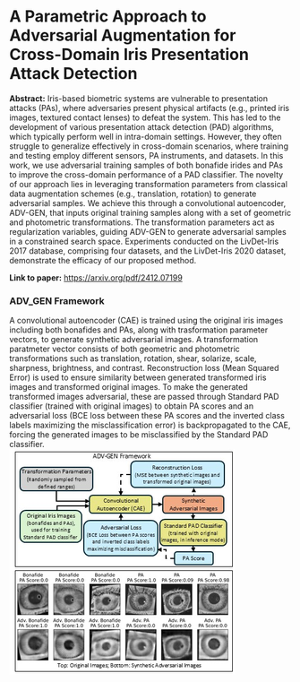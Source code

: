 # A Parametric Approach to Adversarial Augmentation for Cross-Domain Iris Presentation Attack Detection
<b>Abstract:</b> Iris-based biometric systems are vulnerable to presentation attacks (PAs), where adversaries present physical artifacts (e.g., printed iris images, textured contact lenses) to defeat the system. This has led to the development of various presentation attack detection (PAD) algorithms, which typically perform well in intra-domain settings. However, they often struggle to generalize effectively in cross-domain scenarios, where training and testing employ different sensors, PA instruments, and datasets. In this work, we use adversarial training samples of both bonafide irides and PAs to improve the cross-domain performance of a PAD classifier. The novelty of our approach lies in leveraging transformation parameters from classical data augmentation schemes (e.g., translation, rotation) to generate adversarial samples. We achieve this through a convolutional autoencoder, ADV-GEN, that inputs original training samples along with a set of geometric and photometric transformations. The transformation parameters act as regularization variables, guiding ADV-GEN to generate adversarial samples in a constrained search space. Experiments conducted on the LivDet-Iris 2017 database, comprising four datasets, and the LivDet-Iris 2020 dataset, demonstrate the efficacy of our proposed method.

<b>Link to paper:</b> https://arxiv.org/pdf/2412.07199

### ADV_GEN Framework
A convolutional autoencoder (CAE) is trained using the original iris images including both bonafides and PAs, along with trasformation parameter vectors, to generate synthetic adversarial images. A transformation paratmeter vector consists of both geometric and photometric transformations such as translation, rotation, shear, solarize, scale, sharpness, brightness, and contrast. Reconstruction loss (Mean Squared Error) is used to ensure similarity between generated transformed iris images and transformed original images. To make the generated transformed images adversarial, these are passed through Standard PAD classifier (trained with original images) to obtain PA scores and an adversarial loss (BCE loss between these PA scores and the inverted class labels maximizing the misclassification error) is backpropagated to the CAE, forcing the generated images to be misclassified by the Standard PAD classifier.     
![Image not available.](images/ADV-GEN.jpg)
